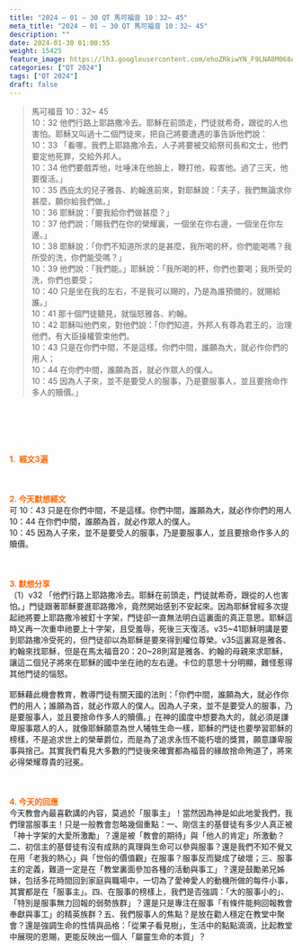 ```yaml
---
title: "2024 – 01 – 30 QT 馬可福音 10：32~ 45"
meta_title: "2024 – 01 – 30 QT 馬可福音 10：32~ 45"
description: ""
date: 2024-01-30 01:00:55
weight: 15425
feature_image: https://lh3.googleusercontent.com/ehoZRkiwYN_F9LNA8M068AYxt73EavCZno-PD1cJRuf5BbSkQVUWr3gNEbt5kSs28Pb_Elg17kSrtf9ybWvojWoMV6I4tPM3vGRGDq6GkKkPdL2Gut4QAIw4-uykKUAtNiKgQKntvsU=w800
categories: ["QT 2024"]
tags: ["QT 2024"]
draft: false
---
```


<blockquote>馬可福音 10：32~ 45<br />
10：32 他們行路上耶路撒冷去。耶穌在前頭走，門徒就希奇，跟從的人也害怕。耶穌又叫過十二個門徒來，把自己將要遭遇的事告訴他們說：<br />
10：33 「看哪，我們上耶路撒冷去，人子將要被交給祭司長和文士，他們要定他死罪，交給外邦人。<br />
10：34 他們要戲弄他，吐唾沫在他臉上，鞭打他，殺害他。過了三天，他要復活。」<br />
10：35 西庇太的兒子雅各、約翰進前來，對耶穌說：「夫子，我們無論求你甚麼，願你給我們做。」<br />
10：36 耶穌說：「要我給你們做甚麼？」<br />
10：37 他們說：「賜我們在你的榮耀裏，一個坐在你右邊，一個坐在你左邊。」<br />
10：38 耶穌說：「你們不知道所求的是甚麼，我所喝的杯，你們能喝嗎？我所受的洗，你們能受嗎？」<br />
10：39 他們說：「我們能。」耶穌說：「我所喝的杯，你們也要喝；我所受的洗，你們也要受；<br />
10：40 只是坐在我的左右，不是我可以賜的，乃是為誰預備的，就賜給誰。」<br />
10：41 那十個門徒聽見，就惱怒雅各、約翰。<br />
10：42 耶穌叫他們來，對他們說：「你們知道，外邦人有尊為君王的，治理他們，有大臣操權管束他們。<br />
10：43 只是在你們中間，不是這樣。你們中間，誰願為大，就必作你們的用人；<br />
10：44 在你們中間，誰願為首，就必作眾人的僕人。<br />
10：45 因為人子來，並不是要受人的服事，乃是要服事人，並且要捨命作多人的贖價。」</blockquote><br />
&nbsp;<br />
<br />
&nbsp;<br />
<br />
<span style="color: #ff6600;"><strong>1.  經文3遍</strong></span><br />
<br />
&nbsp;<br />
<br />
<span style="color: #ff6600;"><strong>2. 今天默想經文<br />
</strong></span>可 10：43 只是在你們中間，不是這樣。你們中間，誰願為大，就必作你們的用人<br />
10：44 在你們中間，誰願為首，就必作眾人的僕人。<br />
10：45 因為人子來，並不是要受人的服事，乃是要服事人，並且要捨命作多人的贖價。<br />
<br />
&nbsp;<br />
<br />
<strong><span style="color: #ff6600;">3. 默想分享<br />
</span></strong>（1）v32 「他們行路上耶路撒冷去。耶穌在前頭走，門徒就希奇，跟從的人也害怕。」門徒跟著耶穌要進耶路撒冷，竟然開始感到不安起來。因為耶穌曾經多次提起祂將要上耶路撒冷被釘十字架，門徒卻一直無法明白這裏面的真正意思。耶穌這時又再一次重申祂要上十字架，且受羞辱，死後三天復活。v35~41耶穌明講是要到耶路撒冷受死的，但門徒卻以為耶穌是要來得到權位尊榮。v35這裏寫是雅各、約翰來找耶穌，但是在馬太福音20：20~28則寫是雅各、約翰的母親來求耶穌，讓這二個兒子將來在耶穌的國中坐在祂的左右邊。卡位的意思十分明顯，難怪惹得其他門徒的惱怒。<br />
<br />
耶穌藉此機會教育，教導門徒有關天國的法則：「你們中間，誰願為大，就必作你們的用人；誰願為首，就必作眾人的僕人。因為人子來，並不是要受人的服事，乃是要服事人，並且要捨命作多人的贖價。」在神的國度中想要為大的，就必須是謙卑服事眾人的人，就像耶穌願意為世人犧牲生命一樣，耶穌的門徒也要學習耶穌的榜樣，不是追求世上的榮華爵位，而是為了追求永恆不能朽壞的獎賞，願意謙卑服事與捨己。其實我們看見大多數的門徒後來確實都為福音的緣故捨命殉道了，將來必得榮耀尊貴的冠冕。<br />
<br />
&nbsp;<br />
<br />
<strong style="font-size: inherit;"><span style="color: #ff6600;">4. 今天的回應<br />
</span></strong>今天教會內最喜歡講的內容，莫過於「服事主」！當然因為神是如此地愛我們，我們理當服事主！只是一般教會忽略幾個重點：一、剛信主的基督徒有多少人真正被「神十字架的大愛所激勵」？還是被「教會的期待」與「他人的肯定」所激動？二、初信主的基督徒有沒有成熟的真理與生命可以參與服事？還是我們不知不覺又在用「老我的熱心」與「世俗的價值觀」在服事？服事反而變成了破壞；三、服事主的定義，難道一定是在「教堂裏面參加各種的活動與事工」？還是鼓勵弟兄姊妹，包括多花時間回到家庭與職場中，一切為了愛神愛人的動機所做的每件小事，其實都是在「服事主」。四、在服事的榜樣上，我們是否強調：「大的服事小的」、「特別是服事無力回報的弱勢族群」？還是只是專注在服事「有條件能夠回報教會奉獻與事工」的精英族群？五、我們服事人的焦點？是放在勸人穩定在教堂中聚會？還是強調生命的性情與品格：「從果子看見樹」，生活中的點點滴滴，比起教堂中展現的恩賜，更能反映出一個人「屬靈生命的本質」？<br />
<br />
&nbsp;<br />
<br />
<audio style="display: none;" controls="controls"></audio><br />
<br />
<audio style="display: none;" controls="controls"></audio><br />
<br />
<audio style="display: none;" controls="controls"></audio><br />
<br />
<audio style="display: none;" controls="controls"></audio><br />
<br />
<audio style="display: none;" controls="controls"></audio>
        